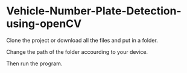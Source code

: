 # Vehicle-Number-Plate-Detection-using-openCV
Clone the project or download all the files and put in a folder.

Change the path of the folder accourding to your device.


Then run the program.

